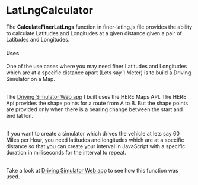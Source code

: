 # LatLngCalculator

The <b>CalculateFinerLatLngs</b> function in finer-latlng.js file provides the ability to calculate Latitudes and Longitudes at a given distance given a pair of Latitudes and Longitudes.

<h4>Uses</h4>
One of the use cases where you may need finer Latitudes and Longitudes which are at a specific distance apart (Lets say 1 Meter) is to build a Driving Simulator on a Map. 

</br>The <a href="https://github.com/mohamabid/driving-simulator">Driving Simulator Web app</a> I built uses the HERE Maps API. The HERE Api provides the shape points for a route from A to B. But the shape points are provided only when there is a bearing change between the start and end lat lon.

</br>
If you want to create a simulator which drives the vehicle at lets say 60 Miles per Hour, you need latitudes and longitudes which are at a specific distance so that you can create your interval in JavaScript with a specific duration in milliseconds for the interval to repeat.

</br>Take a look at <a href="https://github.com/mohamabid/driving-simulator">Driving Simulator Web app</a> to see how this function was used.
